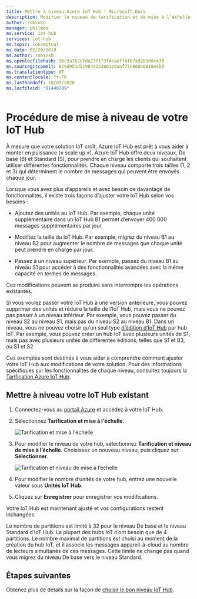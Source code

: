 ```yaml
---
title: Mettre à niveau Azure IoT Hub | Microsoft Docs
description: Modifier le niveau de tarification et de mise à l’échelle pour IoT Hub afin d’obtenir davantage de fonctionnalités de gestion de la messagerie et de l’appareil.
author: robinsh
manager: philmea
ms.service: iot-hub
services: iot-hub
ms.topic: conceptual
ms.date: 02/20/2019
ms.author: robinsh
ms.openlocfilehash: 96c3a7b2cfda23f173f4caeff4fb7a92b1ddc438
ms.sourcegitcommit: 829d951d5c90442a38012daaf77e86046018e5b9
ms.translationtype: HT
ms.contentlocale: fr-FR
ms.lasthandoff: 10/09/2020
ms.locfileid: "61440209"
---
```

# <a name="how-to-upgrade-your-iot-hub"></a>Procédure de mise à niveau de votre IoT Hub

À mesure que votre solution IoT croît, Azure IoT Hub est prêt à vous aider à monter en puissance (« scale up »). Azure IoT Hub offre deux niveaux, De base (B) et Standard (S), pour prendre en charge les clients qui souhaitent utiliser différentes fonctionnalités. Chaque niveau comporte trois tailles (1, 2 et 3) qui déterminent le nombre de messages qui peuvent être envoyés chaque jour.

Lorsque vous avez plus d’appareils et avez besoin de davantage de fonctionnalités, il existe trois façons d’ajuster votre IoT Hub selon vos besoins :

* Ajoutez des unités au IoT Hub. Par exemple, chaque unité supplémentaire dans un IoT Hub B1 permet d’envoyer 400 000 messages supplémentaires par jour.

* Modifiez la taille du IoT Hub. Par exemple, migrez du niveau B1 au niveau B2 pour augmenter le nombre de messages que chaque unité peut prendre en charge par jour.

* Passez à un niveau supérieur. Par exemple, passez du niveau B1 au niveau S1 pour accéder à des fonctionnalités avancées avec la même capacité en termes de messages.

Ces modifications peuvent se produire sans interrompre les opérations existantes.

Si vous voulez passer votre IoT Hub à une version antérieure, vous pouvez supprimer des unités et réduire la taille de l’IoT Hub, mais vous ne pouvez pas passer à un niveau inférieur. Par exemple, vous pouvez passer du niveau S2 au niveau S1, mais pas du niveau S2 au niveau B1. Dans un niveau, vous ne pouvez choisir qu’un seul type [d’édition d’IoT Hub](https://azure.microsoft.com/pricing/details/iot-hub/) par hub IoT. Par exemple, vous pouvez créer un hub IoT avec plusieurs unités de S1, mais pas avec plusieurs unités de différentes éditions, telles que S1 et B3, ou S1 et S2.

Ces exemples sont destinés à vous aider à comprendre comment ajuster votre IoT Hub aux modifications de votre solution. Pour des informations spécifiques sur les fonctionnalités de chaque niveau, consultez toujours la [Tarification Azure IoT Hub](https://azure.microsoft.com/pricing/details/iot-hub/).

## <a name="upgrade-your-existing-iot-hub"></a>Mettre à niveau votre IoT Hub existant

1. Connectez-vous au [portail Azure](https://portal.azure.com/) et accédez à votre IoT Hub.

2. Sélectionnez **Tarification et mise à l'échelle**.

   ![Tarification et mise à l'échelle](./media/iot-hub-upgrade/pricing-scale.png)

3. Pour modifier le niveau de votre hub, sélectionnez **Tarification et niveau de mise à l’échelle**. Choisissez un nouveau niveau, puis cliquez sur **Sélectionner**.

   ![Tarification et niveau de mise à l’échelle](./media/iot-hub-upgrade/select-tier.png)

4. Pour modifier le nombre d’unités de votre hub, entrez une nouvelle valeur sous **Unités IoT Hub**.

5. Cliquez sur **Enregistrer** pour enregistrer vos modifications.

Votre IoT Hub est maintenant ajusté et vos configurations restent inchangées.

Le nombre de partitions est limité à 32 pour le niveau De base et le niveau Standard d’IoT Hub. La plupart des hubs IoT n’ont besoin que de 4 partitions. Le nombre maximal de partitions est choisi au moment de la création du hub IoT, et il associe les messages appareil-à-cloud au nombre de lecteurs simultanés de ces messages. Cette limite ne change pas quand vous migrez du niveau De base vers le niveau Standard.

## <a name="next-steps"></a>Étapes suivantes

Obtenez plus de détails sur la façon de [choisir le bon niveau IoT Hub](iot-hub-scaling.md).